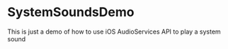 SystemSoundsDemo
================

This is just a demo of how to use iOS AudioServices API to play a system sound